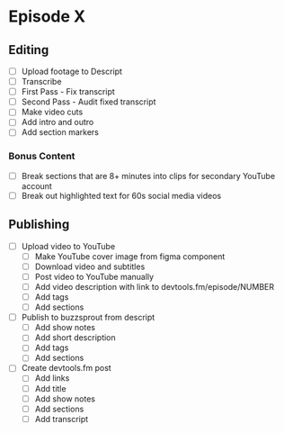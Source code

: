 # Episode X

## Editing

- [ ] Upload footage to Descript
- [ ] Transcribe
- [ ] First Pass - Fix transcript
- [ ] Second Pass - Audit fixed transcript
- [ ] Make video cuts
- [ ] Add intro and outro
- [ ] Add section markers

### Bonus Content

- [ ] Break sections that are 8+ minutes into clips for secondary YouTube account
- [ ] Break out highlighted text for 60s social media videos

## Publishing

- [ ] Upload video to YouTube
  - [ ] Make YouTube cover image from figma component
  - [ ] Download video and subtitles
  - [ ] Post video to YouTube manually
  - [ ] Add video description with link to devtools.fm/episode/NUMBER
  - [ ] Add tags
  - [ ] Add sections
- [ ] Publish to buzzsprout from descript
  - [ ] Add show notes
  - [ ] Add short description
  - [ ] Add tags
  - [ ] Add sections
- [ ] Create devtools.fm post
  - [ ] Add links
  - [ ] Add title
  - [ ] Add show notes
  - [ ] Add sections
  - [ ] Add transcript
